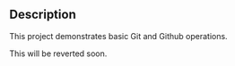 
## Description
This project demonstrates basic Git and Github operations.

 This will be reverted soon.
